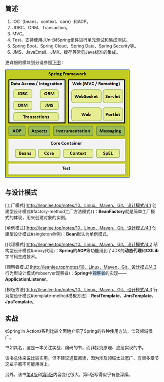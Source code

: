## 简述

1. IOC（beans、context、core）和AOP。
2. JDBC、ORM、Transaction。
3. MVC。
4. Test，支持使用JUnit对Spring组件进行单元测试和集成测试。
5. Spring Boot、Spring Cloud、Spring Data、Spring Security等。
6. JMS、JavaEmail、JMX、缓存等常见Java标准的集成。

更详细的模块划分请参照[下图](https://wiki.jikexueyuan.com/project/spring/architecture.html)：

![](../images/5/spring_modules.png)



## 与设计模式

[工厂模式](http://leanlee.top/notes/10、Linux、Maven、Git、设计模式/4.1 创建型设计模式#factory-method工厂方法模式）)：**BeanFactory**就是简单工厂模式的体现，用来创建对象的实例。

[单例模式](http://leanlee.top/notes/10、Linux、Maven、Git、设计模式/4.1 创建型设计模式#singleton单例)：**Bean**默认为单例模式。

[代理模式](http://leanlee.top/notes/10、Linux、Maven、Git、设计模式/4.2 结构型设计模式#proxy代理)：**Spring**的**AOP**等功能用到了JDK的**动态代理**和**CGLib**字节码生成技术。

[观察者模式](http://leanlee.top/notes/10、Linux、Maven、Git、设计模式/4.3 行为型设计模式#observer观察者)：**Spring**中<span style=background:#c2e2ff>观察者</span>的实现——**ApplicationListener**。

[模板方法](http://leanlee.top/notes/10、Linux、Maven、Git、设计模式/4.3 行为型设计模式#template-method模板方法)：**RestTemplate**，**JmsTemplate**，**JpaTemplate**。



## 实战

《Spring In Action》系列比较全面地介绍了Spring的各种使用方法，涉及领域很广。

书如其名，这是一本关注实战、编码的书，而非探究原理、底层实现的书。

该书总体来说比较实用，但不建议通篇阅读，因为涉及领域太过宽广、有很多章节这辈子都不可能用得上。

另外，该书[第4版](https://potoyang.gitbook.io/spring-in-action-v4/)和[第5版](https://potoyang.gitbook.io/spring-in-action-v5/)内容变化很大，第5版写得似乎有些浮躁。

